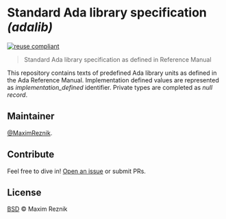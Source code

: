 Standard Ada library specification _(adalib)_
=============================================

[![reuse compliant](https://img.shields.io/badge/reuse-compliant-green.svg)](https://reuse.software/)

> Standard Ada library specification as defined in Reference Manual

This repository contains texts of predefined Ada library units as
defined in the Ada Reference Manual. Implementation defined values
are represented as *implementation_defined* identifier.
Private types are completed as *null record*.

## Maintainer

[@MaximReznik](https://github.com/reznikmm).

## Contribute

Feel free to dive in!
[Open an issue](https://github.com/reznikmm/adalib/issues/new) or submit PRs.

## License

[BSD](LICENSES/BSD-3-Clause.txt) © Maxim Reznik
